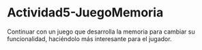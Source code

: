 # Actividad5-JuegoMemoria
Continuar con un juego que desarrolla la memoria para cambiar su funcionalidad, haciéndolo más interesante para el jugador.

